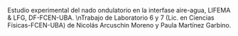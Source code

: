 Estudio	experimental	del	nado	ondulatorio	en	la	interfase	aire-agua, LIFEMA & LFG, DF-FCEN-UBA. \nTrabajo de Laboratorio 6 y 7 (Lic. en Ciencias Físicas-FCEN-UBA) de Nicolás Arcuschin Moreno y Paula Martínez Garbino. 
